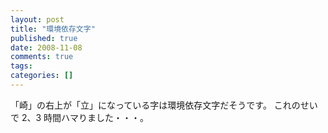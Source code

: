 ```yaml
---
layout: post
title: "環境依存文字"
published: true
date: 2008-11-08
comments: true
tags:
categories: []
---
```


「崎」の右上が「立」になっている字は環境依存文字だそうです。
これのせいで 2、3 時間ハマりました・・・。
